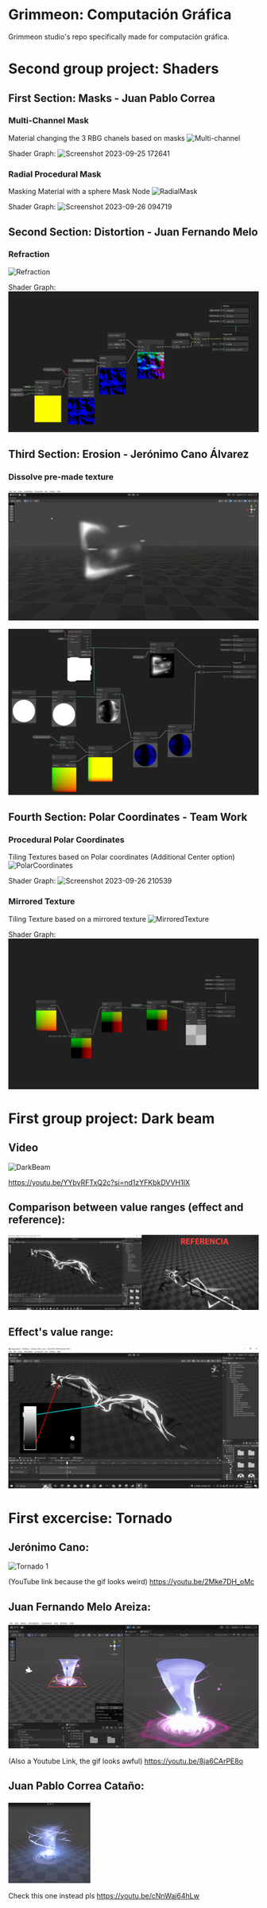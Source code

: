 # Grimmeon: Computación Gráfica
Grimmeon studio's repo specifically made for computación gráfica.
# Second group project: Shaders
## First Section: Masks - Juan Pablo Correa
### Multi-Channel Mask
Material changing the 3 RBG chanels based on masks
![Multi-channel](https://github.com/Namelss4/grimmeon-cg/assets/82065985/7e26390e-0914-45da-bcdc-7dfa272b76e5)

Shader Graph:
![Screenshot 2023-09-25 172641](https://github.com/Namelss4/grimmeon-cg/assets/82065985/154201d6-6e18-4a7a-955b-9f3215250fce)
### Radial Procedural Mask
Masking Material with a sphere Mask Node
![RadialMask](https://github.com/Namelss4/grimmeon-cg/assets/82065985/f8146f81-eb5f-4b13-b409-032841a160ab)

Shader Graph: 
![Screenshot 2023-09-26 094719](https://github.com/Namelss4/grimmeon-cg/assets/82065985/035c56cf-61a2-43f1-837d-6b2df530d3dd)

## Second Section: Distortion - Juan Fernando Melo
### Refraction
![Refraction](https://github.com/Namelss4/grimmeon-cg/assets/82065985/7e26390e-0914-45da-bcdc-7dfa272b76e5)

Shader Graph:
![NodesRefraction](RefractionNodes.png)

## Third Section: Erosion - Jerónimo Cano Álvarez
### Dissolve pre-made texture
![Premade](DissolvePreMade.gif)

![PremadeSS](SSDissolvePreMade.png)

## Fourth Section: Polar Coordinates - Team Work
### Procedural Polar Coordinates
Tiling Textures based on Polar coordinates (Additional Center option)
![PolarCoordinates](https://github.com/Namelss4/grimmeon-cg/assets/82065985/58dc8f14-6640-4ce8-80a1-dfdd7bd11142)

Shader Graph:
![Screenshot 2023-09-26 210539](https://github.com/Namelss4/grimmeon-cg/assets/82065985/35d48c3e-44dd-4a1d-b9ef-69d0019b0565)

### Mirrored Texture
Tiling Texture based on a mirrored texture
![MirroredTexture](CG-MirroredText.gif)

Shader Graph:
![NodesMirroredText](NodosMirroredText.jpg)


# First group project: Dark beam

## Video

![DarkBeam](DarkBeamVFX.gif)

https://youtu.be/YYbyRFTxQ2c?si=nd1zYFKbkDVVH1IX

## Comparison between value ranges (effect and reference):
![ComparisonValues](CompEfectoReferencia.png)

## Effect's value range:
![DarkBeamValues](Values.png)

# First excercise: Tornado
## Jerónimo Cano:

![Tornado 1](TornadoGIFjc.gif)

(YouTube link because the gif looks weird)
https://youtu.be/2Mke7DH_oMc

## Juan Fernando Melo Areiza:

![Tornado Mágico 1](TornadoMagicoGIF.gif)

(Also a Youtube Link, the gif looks awful)
https://youtu.be/8ja6CArPE8o

## Juan Pablo Correa Cataño:
![Tornado JPcorrea](TornadoJPCorrea.gif)

Check this one instead pls
https://youtu.be/cNnWaj64hLw
